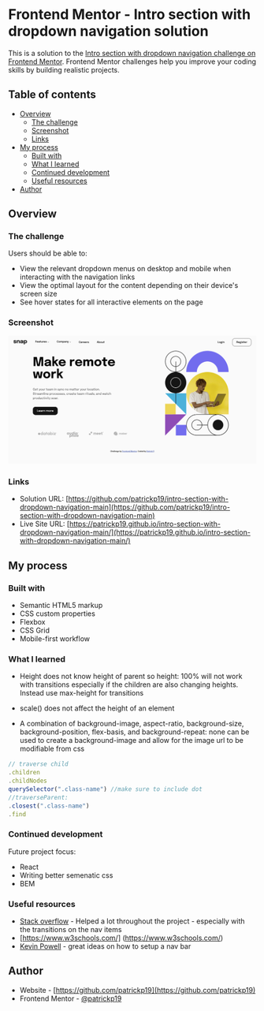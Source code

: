 # Frontend Mentor - Intro section with dropdown navigation solution

This is a solution to the [Intro section with dropdown navigation challenge on Frontend Mentor](https://www.frontendmentor.io/challenges/intro-section-with-dropdown-navigation-ryaPetHE5). Frontend Mentor challenges help you improve your coding skills by building realistic projects. 

## Table of contents

- [Overview](#overview)
  - [The challenge](#the-challenge)
  - [Screenshot](#screenshot)
  - [Links](#links)
- [My process](#my-process)
  - [Built with](#built-with)
  - [What I learned](#what-i-learned)
  - [Continued development](#continued-development)
  - [Useful resources](#useful-resources)
- [Author](#author)

## Overview

### The challenge

Users should be able to:

- View the relevant dropdown menus on desktop and mobile when interacting with the navigation links
- View the optimal layout for the content depending on their device's screen size
- See hover states for all interactive elements on the page

### Screenshot

![](./screenshot.png)

### Links

- Solution URL: [https://github.com/patrickp19/intro-section-with-dropdown-navigation-main](https://github.com/patrickp19/intro-section-with-dropdown-navigation-main)
- Live Site URL: [https://patrickp19.github.io/intro-section-with-dropdown-navigation-main/](https://patrickp19.github.io/intro-section-with-dropdown-navigation-main/)

## My process

### Built with

- Semantic HTML5 markup
- CSS custom properties
- Flexbox
- CSS Grid
- Mobile-first workflow


### What I learned

- Height does not know height of parent so height: 100% will not work with transitions especially if the children are also changing heights. Instead use max-height for transitions

- scale() does not affect the height of an element

- A combination of background-image, aspect-ratio, background-size, background-position, flex-basis, and background-repeat: none can be used to create a background-image and allow for the image url to be modifiable from css

```js
// traverse child
.children
.childNodes
querySelector(".class-name") //make sure to include dot
//traverseParent:
.closest(".class-name")
.find
```


### Continued development

Future project focus:
- React
- Writing better semenatic css
- BEM

### Useful resources

- [Stack overflow](https://stackoverflow.com/questions/3508605/how-can-i-transition-height-0-to-height-auto-using-css) - Helped a lot throughout the project - especially with the transitions on the nav items
- [https://www.w3schools.com/] (https://www.w3schools.com/)
- [Kevin Powell](https://www.kevinpowell.co/) - great ideas on how to setup a nav bar
## Author

- Website - [https://github.com/patrickp19](https://github.com/patrickp19)
- Frontend Mentor - [@patrickp19](https://www.frontendmentor.io/profile/patrickp19)
